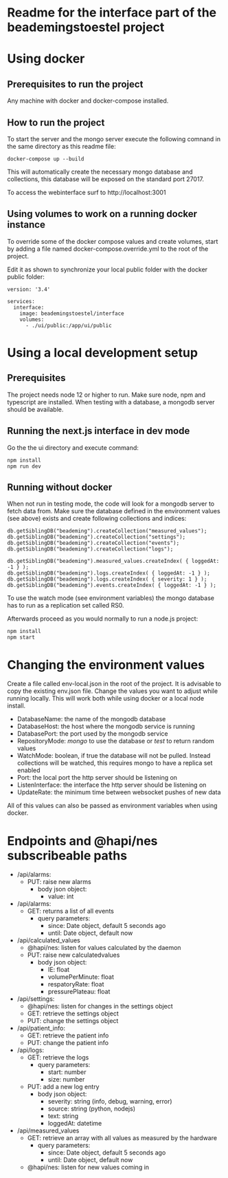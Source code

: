 # Readme for the interface part of the beademingstoestel project

# Using docker

## Prerequisites to run the project

Any machine with docker and docker-compose installed.

## How to run the project

To start the server and the mongo server execute the following comnand in the same directory as this readme file:

``` 
docker-compose up --build
```

This will automatically create the necessary mongo database and collections, this database will be exposed on the standard port 27017.

To access the webinterface surf to http://localhost:3001

## Using volumes to work on a running docker instance

To override some of the docker compose values and create volumes, start by adding a file named docker-compose.override.yml to the root of the project.

Edit it as shown to synchronize your local public folder with the docker public folder:

```
version: '3.4'

services:
  interface:
    image: beademingstoestel/interface
    volumes:
      - ./ui/public:/app/ui/public
```

# Using a local development setup

## Prerequisites

The project needs node 12 or higher to run. Make sure node, npm and typescript are installed. When testing with a database, a mongodb server should be available.

## Running the next.js interface in dev mode

Go the the ui directory and execute command:

```
npm install
npm run dev
```

## Running without docker

When not run in testing mode, the code will look for a mongodb server to fetch data from. Make sure the database defined in the environment values (see above) exists and create following collections and indices:

```
db.getSiblingDB("beademing").createCollection("measured_values");
db.getSiblingDB("beademing").createCollection("settings");
db.getSiblingDB("beademing").createCollection("events");
db.getSiblingDB("beademing").createCollection("logs");

db.getSiblingDB("beademing").measured_values.createIndex( { loggedAt: -1 } );
db.getSiblingDB("beademing").logs.createIndex( { loggedAt: -1 } );
db.getSiblingDB("beademing").logs.createIndex( { severity: 1 } );
db.getSiblingDB("beademing").events.createIndex( { loggedAt: -1 } );
```

To use the watch mode (see environment variables) the mongo database has to run as a replication set called RS0.

Afterwards proceed as you would normally to run a node.js project:

```
npm install
npm start
```

# Changing the environment values

Create a file called env-local.json in the root of the project. It is advisable to copy the existing env.json file. Change the values you want to adjust while running locally. This will work both while using docker or a local node install.

- DatabaseName: the name of the mongodb database
- DatabaseHost: the host where the mongodb service is running
- DatabasePort: the port used by the mongodb service
- RepositoryMode: _mongo_ to use the database or _test_ to return random values
- WatchMode: boolean, if true the database will not be pulled. Instead collections will be watched, this requires mongo to have a replica set enabled
- Port: the local port the http server should be listening on
- ListenInterface: the interface the http server should be listening on
- UpdateRate: the minimum time between websocket pushes of new data

All of this values can also be passed as environment variables when using docker.

# Endpoints and @hapi/nes subscribeable paths

- /api/alarms:
  - PUT: raise new alarms
    - body json object:
      - value: int
- /api/alarms:
  - GET: returns a list of all events
    - query parameters: 
      - since: Date object, default 5 seconds ago
      - until: Date object, default now
- /api/calculated_values
  - @hapi/nes: listen for values calculated by the daemon
  - PUT: raise new calculatedvalues
    - body json object:
      - IE: float
      - volumePerMinute: float
      - respatoryRate: float
      - pressurePlateau: float
- /api/settings:
  - @hapi/nes: listen for changes in the settings object
  - GET: retrieve the settings object
  - PUT: change the settings object
- /api/patient_info:
  - GET: retrieve the patient info
  - PUT: change the patient info
- /api/logs:
  - GET: retrieve the logs
    - query parameters:
      - start: number
      - size: number 
  - PUT: add a new log entry
    - body json object:
      - severity: string (info, debug, warning, error)
      - source: string (python, nodejs)
      - text: string
      - loggedAt: datetime
- /api/measured_values
  - GET: retrieve an array with all values as measured by the hardware
    - query parameters: 
      - since: Date object, default 5 seconds ago
      - until: Date object, default now
  - @hapi/nes: listen for new values coming in
